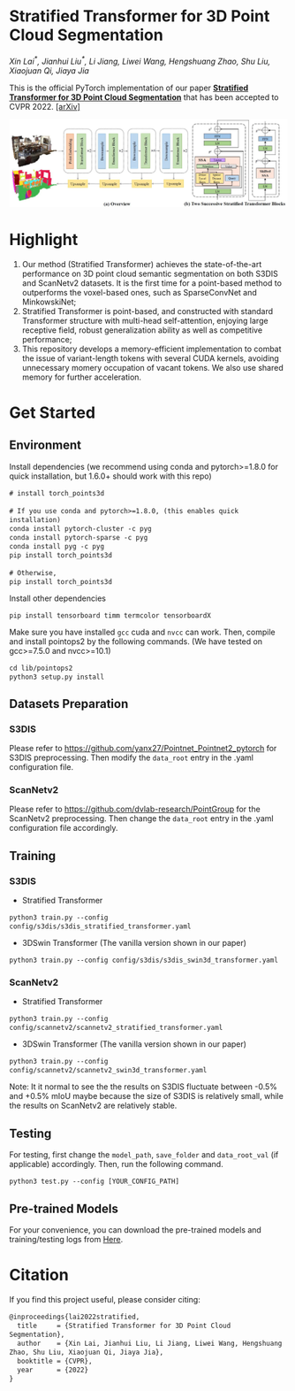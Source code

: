 # Stratified Transformer for 3D Point Cloud Segmentation
*Xin Lai<sup>\*</sup>, Jianhui Liu<sup>\*</sup>, Li Jiang, Liwei Wang, Hengshuang Zhao, Shu Liu, Xiaojuan Qi, Jiaya Jia*

This is the official PyTorch implementation of our paper [**Stratified Transformer for 3D Point Cloud Segmentation**](https://arxiv.org/pdf/2203.14508.pdf) that has been accepted to CVPR 2022. [\[arXiv\]](https://arxiv.org/pdf/2203.14508.pdf)

<div align="center">
  <img src="figs/fig.jpg"/>
</div>

# Highlight 
1. Our method (Stratified Transformer) achieves the state-of-the-art performance on 3D point cloud semantic segmentation on both S3DIS and ScanNetv2 datasets. It is the first time for a point-based method to outperforms the voxel-based ones, such as SparseConvNet and MinkowskiNet;
2. Stratified Transformer is point-based, and constructed with standard Transformer structure with multi-head self-attention, enjoying large receptive field, robust generalization ability as well as competitive performance;
3. This repository develops a memory-efficient implementation to combat the issue of variant-length tokens with several CUDA kernels, avoiding unnecessary momery occupation of vacant tokens. We also use shared memory for further acceleration.

# Get Started

## Environment

Install dependencies (we recommend using conda and pytorch>=1.8.0 for quick installation, but 1.6.0+ should work with this repo)


```
# install torch_points3d

# If you use conda and pytorch>=1.8.0, (this enables quick installation)
conda install pytorch-cluster -c pyg
conda install pytorch-sparse -c pyg
conda install pyg -c pyg
pip install torch_points3d

# Otherwise,
pip install torch_points3d
```

Install other dependencies
```
pip install tensorboard timm termcolor tensorboardX
```

Make sure you have installed `gcc` cuda and `nvcc` can work. Then, compile and install pointops2 by the following commands. (We have tested on gcc>=7.5.0 and nvcc>=10.1)
```
cd lib/pointops2
python3 setup.py install
```

## Datasets Preparation

### S3DIS
Please refer to https://github.com/yanx27/Pointnet_Pointnet2_pytorch for S3DIS preprocessing. Then modify the `data_root` entry in the .yaml configuration file.

### ScanNetv2
Please refer to https://github.com/dvlab-research/PointGroup for the ScanNetv2 preprocessing. Then change the `data_root` entry in the .yaml configuration file accordingly.

## Training

### S3DIS
- Stratified Transformer
```
python3 train.py --config config/s3dis/s3dis_stratified_transformer.yaml
```

- 3DSwin Transformer (The vanilla version shown in our paper)
```
python3 train.py --config config/s3dis/s3dis_swin3d_transformer.yaml
```

### ScanNetv2
- Stratified Transformer
```
python3 train.py --config config/scannetv2/scannetv2_stratified_transformer.yaml
```

- 3DSwin Transformer (The vanilla version shown in our paper)
```
python3 train.py --config config/scannetv2/scannetv2_swin3d_transformer.yaml
```

Note: It it normal to see the the results on S3DIS fluctuate between -0.5\% and +0.5\% mIoU maybe because the size of S3DIS is relatively small, while the results on ScanNetv2 are relatively stable.

## Testing
For testing, first change the `model_path`, `save_folder` and `data_root_val` (if applicable) accordingly. Then, run the following command.
```
python3 test.py --config [YOUR_CONFIG_PATH]
```

## Pre-trained Models

For your convenience, you can download the pre-trained models and training/testing logs from [Here](https://mycuhk-my.sharepoint.com/:f:/g/personal/1155154502_link_cuhk_edu_hk/EihXWr_HEnJIvR_M0_YRbSgBV-6VEIhmbOA9TMyCmKH35Q?e=hLAPNi).


# Citation
If you find this project useful, please consider citing:

```
@inproceedings{lai2022stratified,
  title     = {Stratified Transformer for 3D Point Cloud Segmentation},
  author    = {Xin Lai, Jianhui Liu, Li Jiang, Liwei Wang, Hengshuang Zhao, Shu Liu, Xiaojuan Qi, Jiaya Jia},
  booktitle = {CVPR},
  year      = {2022}
}
```
